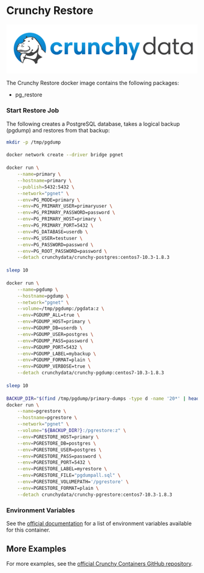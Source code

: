 # Crunchy Restore

![](https://raw.githubusercontent.com/CrunchyData/crunchy-containers/master/images/crunchy_logo.png)

The Crunchy Restore docker image contains the following packages:

* pg_restore

### Start Restore Job

The following creates a PostgreSQL database, takes a logical backup (pgdump) and restores from that backup:

```bash
mkdir -p /tmp/pgdump

docker network create --driver bridge pgnet

docker run \
    --name=primary \
    --hostname=primary \
    --publish=5432:5432 \
    --network="pgnet" \
    --env=PG_MODE=primary \
    --env=PG_PRIMARY_USER=primaryuser \
    --env=PG_PRIMARY_PASSWORD=password \
    --env=PG_PRIMARY_HOST=primary \
    --env=PG_PRIMARY_PORT=5432 \
    --env=PG_DATABASE=userdb \
    --env=PG_USER=testuser \
    --env=PG_PASSWORD=password \
    --env=PG_ROOT_PASSWORD=password \
    --detach crunchydata/crunchy-postgres:centos7-10.3-1.8.3

sleep 10

docker run \
    --name=pgdump \
    --hostname=pgdump \
    --network="pgnet" \
    --volume=/tmp/pgdump:/pgdata:z \
    --env=PGDUMP_ALL=true \
    --env=PGDUMP_HOST=primary \
    --env=PGDUMP_DB=userdb \
    --env=PGDUMP_USER=postgres \
    --env=PGDUMP_PASS=password \
    --env=PGDUMP_PORT=5432 \
    --env=PGDUMP_LABEL=mybackup \
    --env=PGDUMP_FORMAT=plain \
    --env=PGDUMP_VERBOSE=true \
    --detach crunchydata/crunchy-pgdump:centos7-10.3-1.8.3

sleep 10

BACKUP_DIR="$(find /tmp/pgdump/primary-dumps -type d -name '20*' | head -n 1)"
docker run \
    --name=pgrestore \
    --hostname=pgrestore \
    --network="pgnet" \
    --volume="${BACKUP_DIR?}:/pgrestore:z" \
    --env=PGRESTORE_HOST=primary \
    --env=PGRESTORE_DB=postgres \
    --env=PGRESTORE_USER=postgres \
    --env=PGRESTORE_PASS=password \
    --env=PGRESTORE_PORT=5432 \
    --env=PGRESTORE_LABEL=myrestore \
    --env=PGRESTORE_FILE="pgdumpall.sql" \
    --env=PGRESTORE_VOLUMEPATH='/pgrestore' \
    --env=PGRESTORE_FORMAT=plain \
    --detach crunchydata/crunchy-pgrestore:centos7-10.3-1.8.3
```

### Environment Variables

See the [official documentation](https://github.com/CrunchyData/crunchy-containers/blob/master/docs/containers.adoc#crunchy-pgrestore) for a list of environment variables available for this container.


## More Examples

For more examples, see the [official Crunchy Containers GitHub repository](https://github.com/CrunchyData/crunchy-containers/tree/master/examples/docker).
